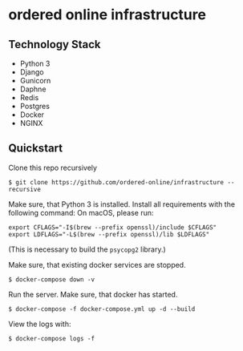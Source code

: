 # ordered online infrastructure

## Technology Stack

- Python 3
- Django
- Gunicorn
- Daphne
- Redis
- Postgres
- Docker
- NGINX

## Quickstart

Clone this repo recursively

```
$ git clone https://github.com/ordered-online/infrastructure --recursive
```

Make sure, that Python 3 is installed. Install all requirements with the following command:
On macOS, please run:

```
export CFLAGS="-I$(brew --prefix openssl)/include $CFLAGS"
export LDFLAGS="-L$(brew --prefix openssl)/lib $LDFLAGS"
```
(This is necessary to build the `psycopg2` library.)

Make sure, that existing docker services are stopped.
```
$ docker-compose down -v
```
Run the server. Make sure, that docker has started.
```
$ docker-compose -f docker-compose.yml up -d --build
```
View the logs with:
```
$ docker-compose logs -f
```
